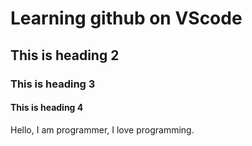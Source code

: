 # Learning github on VScode

## This is heading 2

### This is heading 3

#### This is heading 4

Hello, I am programmer, I love programming.